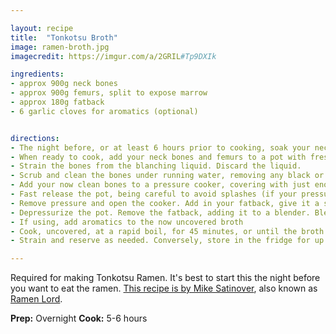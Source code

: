 ```yaml
---

layout: recipe
title:  "Tonkotsu Broth"
image: ramen-broth.jpg
imagecredit: https://imgur.com/a/2GRIL#Tp9DXIk

ingredients:
- approx 900g neck bones
- approx 900g femurs, split to expose marrow
- approx 180g fatback
- 6 garlic cloves for aromatics (optional)


directions:
- The night before, or at least 6 hours prior to cooking, soak your neck bones and femurs in water in a cold, non-reactive vessel. I use a big Tupperware container. (Technically this is optional, but I find the resulting tonkotsu is whiter in appearance).
- When ready to cook, add your neck bones and femurs to a pot with fresh water. Bring to a boil, then down to a simmer, and skim the scum that rises to the top of the pot. Do this for 15-20 minutes, or until little scum is rising. The scum goes through several phases here, you’ll know when the scum is pretty much done rising up. This blanch is integral for a white tonkotsu, don’t skip it, and don’t end it prematurely.
- Strain the bones from the blanching liquid. Discard the liquid.
- Scrub and clean the bones under running water, removing any black or dirty looking particulate that may be on the outside of the bones or in crevices. 
- Add your now clean bones to a pressure cooker, covering with just enough water. Bring to a boil, then cover, bring to full pressure (15 PSI), and cook under pressure for 2 hours
- Fast release the pot, being careful to avoid splashes (if your pressure cooker doesn’t have this feature, regular release is fine).  Give the contents a stir, then cover, bring to high pressure again, and cook for 1 hour.
- Remove pressure and open the cooker. Add in your fatback, give it a stir, bring the contents back to a boil, and cook under pressure for one more hour.
- Depressurize the pot. Remove the fatback, adding it to a blender. Blend with an appropriate amount of broth until the fatback is completely broken down into a liquid, then add this back to the broth.  No chunks here, we’re looking for smooth liquid.
- If using, add aromatics to the now uncovered broth
- Cook, uncovered, at a rapid boil, for 45 minutes, or until the broth is opaque, creamy, and to the desired consistency you want. Stir occasionally to prevent scorching on the bottom of the pot.
- Strain and reserve as needed. Conversely, store in the fridge for up to 5 days, or freeze for several months.

---
```


Required for making Tonkotsu Ramen. It's best to start this the night before you want to eat the ramen. [This recipe is by Mike Satinover](https://www.reddit.com/r/ramen/comments/7arli8/fresh_dont_feel_like_spending_18_hours_making/), also known as [Ramen Lord](https://www.reddit.com/user/Ramen_Lord/).

**Prep:** Overnight
**Cook:** 5-6 hours